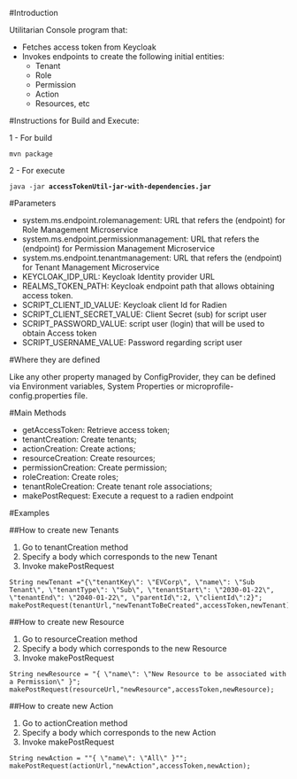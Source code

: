 #Introduction

Utilitarian Console program that: 
 - Fetches access token from Keycloak
 - Invokes endpoints to create the following initial entities: 
   - Tenant
   - Role
   - Permission
   - Action
   - Resources, etc
     
#Instructions for Build and Execute:

1 - For build  
<pre><code>mvn package</code></pre>
  
2 - For execute  
<pre><code>java -jar <b>accessTokenUtil-jar-with-dependencies.jar</b></code></pre>
  
#Parameters
 - system.ms.endpoint.rolemanagement: URL that refers the (endpoint) for Role Management Microservice 
 - system.ms.endpoint.permissionmanagement: URL that refers the (endpoint) for Permission Management Microservice
 - system.ms.endpoint.tenantmanagement: URL that refers the (endpoint) for Tenant Management Microservice
 - KEYCLOAK_IDP_URL: Keycloak Identity provider URL  
 - REALMS_TOKEN_PATH: Keycloak endpoint path that allows obtaining access token.
 - SCRIPT_CLIENT_ID_VALUE: Keycloak client Id for Radien
 - SCRIPT_CLIENT_SECRET_VALUE: Client Secret (sub) for script user
 - SCRIPT_PASSWORD_VALUE: script user (login) that will be used to obtain Access token
 - SCRIPT_USERNAME_VALUE: Password regarding script user 

#Where they are defined

Like any other property managed by ConfigProvider, they can be defined via Environment variables, 
System Properties or microprofile-config.properties file.

#Main Methods
 - getAccessToken: Retrieve access token;
 - tenantCreation: Create tenants;
 - actionCreation: Create actions;
 - resourceCreation: Create resources;
 - permissionCreation: Create permission;
 - roleCreation: Create roles;
 - tenantRoleCreation: Create tenant role associations;
 - makePostRequest: Execute a request to a radien endpoint

#Examples

##How to create new Tenants

1. Go to tenantCreation method
2. Specify a body which corresponds to the new Tenant
3. Invoke makePostRequest

```
String newTenant ="{\"tenantKey\": \"EVCorp\", \"name\": \"Sub Tenant\", \"tenantType\": \"Sub\", \"tenantStart\": \"2030-01-22\", \"tenantEnd\": \"2040-01-22\", \"parentId\":2, \"clientId\":2}";
makePostRequest(tenantUrl,"newTenantToBeCreated",accessToken,newTenant);
```

##How to create new Resource
1. Go to resourceCreation method
2. Specify a body which corresponds to the new Resource
3. Invoke makePostRequest

```
String newResource = "{ \"name\": \"New Resource to be associated with a Permission\" }";
makePostRequest(resourceUrl,"newResource",accessToken,newResource);
```

##How to create new Action
1. Go to actionCreation method
2. Specify a body which corresponds to the new Action
3. Invoke makePostRequest

```
String newAction = ""{ \"name\": \"All\" }"";
makePostRequest(actionUrl,"newAction",accessToken,newAction);
```